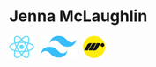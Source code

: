 # Jenna McLaughlin

[<img src="https://raw.githubusercontent.com/jennagmclaughlin/2025-portfolio/da7c0ab0aaaadf0c38d4f5c53add3b34f81dbd9b/src/assets/react.png" alt="React.js" height="40">](https://react.dev/)&nbsp;&nbsp;&nbsp;[<img src="https://github.com/jennagmclaughlin/2025-portfolio/blob/main/src/assets/tailwind.png" alt="Tailwind CSS" height="40">](https://tailwindcss.com/)&nbsp;&nbsp;&nbsp;[<img src="https://github.com/jennagmclaughlin/2025-portfolio/blob/main/src/assets/motion-dev.png" alt="Motion.dev" height="40">](https://motion.dev/)
